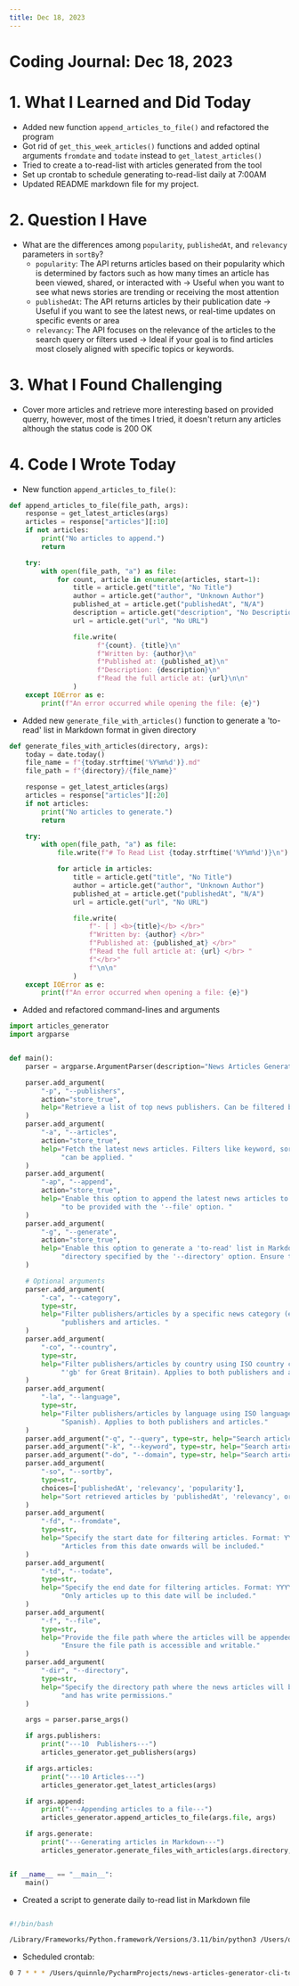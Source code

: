```yaml
---
title: Dec 18, 2023
---
```


# Coding Journal: Dec 18, 2023

# 1. What I Learned and Did Today
- Added new function ```append_articles_to_file()``` and refactored the program 
- Got rid of ```get_this_week_articles()``` functions and added optinal arguments ```fromdate``` and ```todate``` instead to ```get_latest_articles()``` 
- Tried to create a to-read-list with articles generated from the tool
- Set up crontab to schedule generating to-read-list daily at 7:00AM 
- Updated README markdown file for my project.


# 2. Question I Have
- What are the differences among ```popularity```, ```publishedAt```, and ```relevancy``` parameters in ```sortBy```?
    * ```popularity```: The API returns articles based on their popularity which is determined by factors such as how many times an article has been viewed, shared, or interacted with &rarr; Useful when you want to see what news stories are trending or receiving the most attention
    * ```publishedAt```: The API returns articles by their publication date &rarr; Useful if you want to see the latest news, or real-time updates on specific events or area
    * ```relevancy```: The API focuses on the relevance of the articles to the search query or filters used &rarr; Ideal if your goal is to find articles most closely aligned with specific topics or keywords.


# 3. What I Found Challenging
- Cover more articles and retrieve more interesting based on provided querry, however, most of the times I tried, it doesn't return any articles although the status code is 200 OK


# 4. Code I Wrote Today
- New function ```append_articles_to_file()```:

``` python title="article_generator.py"
def append_articles_to_file(file_path, args):
    response = get_latest_articles(args)
    articles = response["articles"][:10]
    if not articles:
        print("No articles to append.")
        return

    try:
        with open(file_path, "a") as file:
            for count, article in enumerate(articles, start=1):
                title = article.get("title", "No Title")
                author = article.get("author", "Unknown Author")
                published_at = article.get("publishedAt", "N/A")
                description = article.get("description", "No Description")
                url = article.get("url", "No URL")

                file.write(
                      f"{count}. {title}\n"
                      f"Written by: {author}\n"
                      f"Published at: {published_at}\n"
                      f"Description: {description}\n"
                      f"Read the full article at: {url}\n\n"
                )
    except IOError as e:
        print(f"An error occurred while opening the file: {e}")
```

- Added new ```generate_file_with_articles()``` function to generate a 'to-read' list in Markdown format in given directory

```python title="articles_generator.py"
def generate_files_with_articles(directory, args):
    today = date.today()
    file_name = f"{today.strftime('%Y%m%d')}.md"
    file_path = f"{directory}/{file_name}"

    response = get_latest_articles(args)
    articles = response["articles"][:20]
    if not articles:
        print("No articles to generate.")
        return

    try:
        with open(file_path, "a") as file:
            file.write(f"# To Read List {today.strftime('%Y%m%d')}\n")

            for article in articles:
                title = article.get("title", "No Title")
                author = article.get("author", "Unknown Author")
                published_at = article.get("publishedAt", "N/A")
                url = article.get("url", "No URL")

                file.write(
                    f"- [ ] <b>{title}</b> </br>"
                    f"Written by: {author} </br>"
                    f"Published at: {published_at} </br>"
                    f"Read the full article at: {url} </br> "
                    f"</br>"
                    f"\n\n"
                )
    except IOError as e:
        print(f"An error occurred when opening a file: {e}")
```

- Added and refactored command-lines and arguments

```python title="main.py"
import articles_generator
import argparse


def main():
    parser = argparse.ArgumentParser(description="News Articles Generator")

    parser.add_argument(
        "-p", "--publishers",
        action="store_true",
        help="Retrieve a list of top news publishers. Can be filtered by category, country, and language."
    )
    parser.add_argument(
        "-a", "--articles",
        action="store_true",
        help="Fetch the latest news articles. Filters like keyword, sortby, domain, category, country, and language "
             "can be applied. "
    )
    parser.add_argument(
        "-ap", "--append",
        action="store_true",
        help="Enable this option to append the latest news articles to a specified file. Requires a valid file path "
             "to be provided with the '--file' option. "
    )
    parser.add_argument(
        "-g", "--generate",
        action="store_true",
        help="Enable this option to generate a 'to-read' list in Markdown format. The list will be created in the "
             "directory specified by the '--directory' option. Ensure the specified directory exists and is writable."
    )

    # Optional arguments
    parser.add_argument(
        "-ca", "--category",
        type=str,
        help="Filter publishers/articles by a specific news category (e.g., 'business', 'sports'). Applies to both "
             "publishers and articles. "
    )
    parser.add_argument(
        "-co", "--country",
        type=str,
        help="Filter publishers/articles by country using ISO country codes (e.g., 'us' for the United States, "
             "'gb' for Great Britain). Applies to both publishers and articles."
    )
    parser.add_argument(
        "-la", "--language",
        type=str,
        help="Filter publishers/articles by language using ISO language codes (e.g., 'en' for English, 'es' for "
             "Spanish). Applies to both publishers and articles."
    )
    parser.add_argument("-q", "--query", type=str, help="Search articles with multiple keywords")
    parser.add_argument("-k", "--keyword", type=str, help="Search articles with a specific keyword in the title.")
    parser.add_argument("-do", "--domain", type=str, help="Search articles in a specific domain.")
    parser.add_argument(
        "-so", "--sortby",
        type=str,
        choices=['publishedAt', 'relevancy', 'popularity'],
        help="Sort retrieved articles by 'publishedAt', 'relevancy', or 'popularity'. Applicable only for articles."
    )
    parser.add_argument(
        "-fd", "--fromdate",
        type=str,
        help="Specify the start date for filtering articles. Format: YYYY-MM-DD. "
             "Articles from this date onwards will be included."
    )
    parser.add_argument(
        "-td", "--todate",
        type=str,
        help="Specify the end date for filtering articles. Format: YYYY-MM-DD. "
             "Only articles up to this date will be included."
    )
    parser.add_argument(
        "-f", "--file",
        type=str,
        help="Provide the file path where the articles will be appended. "
             "Ensure the file path is accessible and writable."
    )
    parser.add_argument(
        "-dir", "--directory",
        type=str,
        help="Specify the directory path where the news articles will be saved. Ensure that the directory exists "
             "and has write permissions."
    )

    args = parser.parse_args()

    if args.publishers:
        print("---10  Publishers---")
        articles_generator.get_publishers(args)

    if args.articles:
        print("---10 Articles---")
        articles_generator.get_latest_articles(args)

    if args.append:
        print("---Appending articles to a file---")
        articles_generator.append_articles_to_file(args.file, args)

    if args.generate:
        print("---Generating articles in Markdown---")
        articles_generator.generate_files_with_articles(args.directory, args)


if __name__ == "__main__":
    main()

```

- Created a script to generate daily to-read list in Markdown file

```sh title="append_news.sh"

#!/bin/bash

/Library/Frameworks/Python.framework/Versions/3.11/bin/python3 /Users/quinnle/PycharmProjects/news-articles-generator-cli-tool/main.py -g --directory /Users/quinnle/PycharmProjects/news-articles-generator-cli-tool/to-read-lists --query "Python or Django or Software developer" --sortby "publishedAt"

```

- Scheduled crontab:

``` sh
0 7 * * * /Users/quinnle/PycharmProjects/news-articles-generator-cli-tool/append_news.sh
```